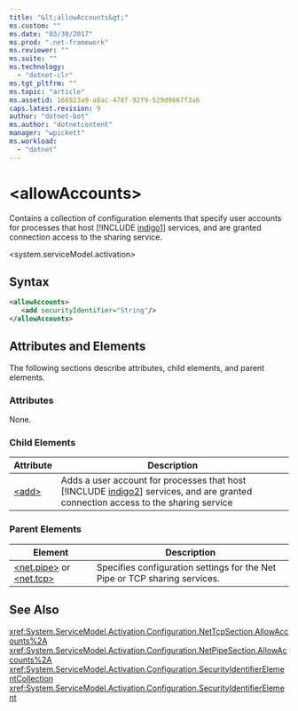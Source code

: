```yaml
---
title: "&lt;allowAccounts&gt;"
ms.custom: ""
ms.date: "03/30/2017"
ms.prod: ".net-framework"
ms.reviewer: ""
ms.suite: ""
ms.technology: 
  - "dotnet-clr"
ms.tgt_pltfrm: ""
ms.topic: "article"
ms.assetid: 166923a9-a8ac-478f-92f9-529d9667f3a6
caps.latest.revision: 9
author: "dotnet-bot"
ms.author: "dotnetcontent"
manager: "wpickett"
ms.workload: 
  - "dotnet"
---
```

# &lt;allowAccounts&gt;
Contains a collection of configuration elements that specify user accounts for processes that host [!INCLUDE [indigo1](../../../../../includes/indigo1-md.md)] services, and are granted connection access to the sharing service.  

 \<system.serviceModel.activation>  

## Syntax  

```xml  
<allowAccounts>  
   <add securityIdentifier="String"/>  
</allowAccounts>  
```  

## Attributes and Elements  
 The following sections describe attributes, child elements, and parent elements.  

### Attributes  
 None.  

### Child Elements  


|                                           Attribute                                            |                                                                                Description                                                                                 |
|------------------------------------------------------------------------------------------------|----------------------------------------------------------------------------------------------------------------------------------------------------------------------------|
| [\<add>](../../../../../docs/framework/configure-apps/file-schema/wcf/add-of-allowaccounts.md) | Adds a user account for processes that host [!INCLUDE [indigo2](../../../../../includes/indigo2-md.md)] services, and are granted connection access to the sharing service |

### Parent Elements  

|Element|Description|  
|-------------|-----------------|  
|[\<net.pipe>](../../../../../docs/framework/configure-apps/file-schema/wcf/net-pipe.md) or [\<net.tcp>](../../../../../docs/framework/configure-apps/file-schema/wcf/net-tcp.md)|Specifies configuration settings for the Net Pipe or TCP sharing services.|  

## See Also  
 <xref:System.ServiceModel.Activation.Configuration.NetTcpSection.AllowAccounts%2A>  
 <xref:System.ServiceModel.Activation.Configuration.NetPipeSection.AllowAccounts%2A>  
 <xref:System.ServiceModel.Activation.Configuration.SecurityIdentifierElementCollection>  
 <xref:System.ServiceModel.Activation.Configuration.SecurityIdentifierElement>
